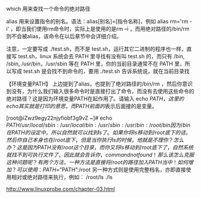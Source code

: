 
which 用来查找一个命令的绝对路径

alias 用来设置指令的别名。语法：alias[别名]=[指令名称]，例如 alias rm='rm -i' ，即当我们使用rm命令时，实际上是使用的是rm –i ，而用绝对路径的/bin/rm 则不会被alias，该命令在以后章节中会详细介绍。

注意，一定要写成 ./test.sh，而不是 test.sh，运行其它二进制的程序也一样，直接写 test.sh，linux 系统会去 PATH 里寻找有没有叫 test.sh 的，而只有 /bin, /sbin, /usr/bin，/usr/sbin 等在 PATH 里，你的当前目录通常不在 PATH 里，所以写成 test.sh 是会找不到命令的，要用 ./test.sh 告诉系统说，就在当前目录找




【环境变量PATH】
上边提到了alias，也提到了绝对路径的/bin/rm ，然后你意识到没有，为什么我们输入很多命令时是直接打出了命令，而没有去使用这些命令的绝对路径？这是因为环境变量PATH在起作用了。请输入 echo $PATH，这里的echo其实就是打印的意思，而PATH前面的$表示后面接的是变量。

[root@iZwz9egy22njyfiobf3g9vZ ~]# echo $PATH
/usr/local/sbin:/usr/local/bin:/usr/sbin:/usr/bin:/root/bin
因为/bin 在PATH的设定中，所以自然就可以找到ls了。如果你将 ls 移动到 /root 底下的话，然后你自己本身也在 /root 底下，但是当你执行 ls 的时候，他就是不理你？怎么办？这是因为 PATH 没有 /root 这个目录，而你又将 ls 移动到 /root 底下了，自然系统就找不到可执行文件了，因此就会告诉你， command not found ！那么该怎么克服这种问题呢？
有两个方法，一种方法是直接将 /root 的路径加入 PATH 当中！如何增加？可以使用： 　
PATH=”$PATH”:/root
另一种方式则是使用完整档名，亦即直接使用相对或绝对路径来执行，例如：
/root/ls
./ls


http://www.linuxprobe.com/chapter-03.html